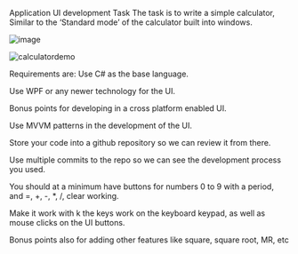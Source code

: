 Application UI development Task 
The task is to write a simple calculator, Similar to the ‘Standard mode’ of the calculator 
built into windows.

![image](https://github.com/user-attachments/assets/6a6e8909-98e4-48db-b24e-beda378a6af7)

![calculatordemo](https://github.com/user-attachments/assets/4d1c061c-bf7f-4fd9-964d-ca01d16d5578)



Requirements are: 
Use C# as the base language. 

Use WPF or any newer technology for the UI. 

Bonus points for developing in a cross platform enabled UI. 

Use MVVM patterns in the development of the UI. 

Store your code into a github repository so we can review it from there. 

Use multiple commits to the repo so we can see the development process you used. 

You should at a minimum have buttons for numbers 0 to 9 with a period, and =, +, -, *, /, 
clear working. 

Make it work with k the keys work on the keyboard keypad, as well as mouse clicks on the 
UI buttons. 

Bonus points also for adding other features like square, square root, MR,  etc
